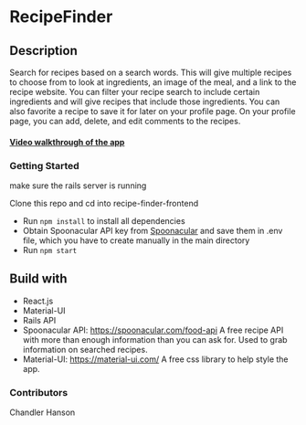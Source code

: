 # RecipeFinder

## Description

Search for recipes based on a search words. This will give multiple recipes to choose from to look at ingredients, an image of the meal, and a link to the recipe website. You can filter your recipe search to include certain ingredients and will give recipes that include those ingredients. You can also favorite a recipe to save it for later on your profile page. On your profile page, you can add, delete, and edit comments to the recipes.

#### [Video walkthrough of the app](https://www.youtube.com/watch?v=xqC_cCqJnA8&feature=youtu.be)

### Getting Started 

make sure the rails server is running

Clone this repo and cd into recipe-finder-frontend

- Run `npm install` to install all dependencies
- Obtain Spoonacular API key from [Spoonacular](https://spoonacular.com/food-api ) and save them in .env file, which you have to create manually in the main directory
- Run `npm start`

## Build with

- React.js
- Material-UI
- Rails API
- Spoonacular API: https://spoonacular.com/food-api 
A free recipe API with more than enough information than you can ask for. Used to grab information on searched recipes.
- Material-UI: https://material-ui.com/
A free css library to help style the app.

### Contributors
Chandler Hanson
